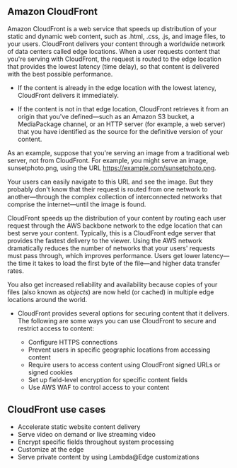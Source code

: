 ## Amazon CloudFront

Amazon CloudFront is a web service that speeds up distribution of your static and dynamic web content, such as .html, .css, .js, and image files, to your users. CloudFront delivers your content through a worldwide network of data centers called edge locations. When a user requests content that you're serving with CloudFront, the request is routed to the edge location that provides the lowest latency (time delay), so that content is delivered with the best possible performance.

- If the content is already in the edge location with the lowest latency, CloudFront delivers it immediately.

- If the content is not in that edge location, CloudFront retrieves it from an origin that you've defined—such as an Amazon S3 bucket, a MediaPackage channel, or an HTTP server (for example, a web server) that you have identified as the source for the definitive version of your content.

As an example, suppose that you're serving an image from a traditional web server, not from CloudFront. For example, you might serve an image, sunsetphoto.png, using the URL <https://example.com/sunsetphoto.png>.

Your users can easily navigate to this URL and see the image. But they probably don't know that their request is routed from one network to another—through the complex collection of interconnected networks that comprise the internet—until the image is found.

CloudFront speeds up the distribution of your content by routing each user request through the AWS backbone network to the edge location that can best serve your content. Typically, this is a CloudFront edge server that provides the fastest delivery to the viewer. Using the AWS network dramatically reduces the number of networks that your users' requests must pass through, which improves performance. Users get lower latency—the time it takes to load the first byte of the file—and higher data transfer rates.

You also get increased reliability and availability because copies of your files (also known as *objects*) are now held (or cached) in multiple edge locations around the world.

- CloudFront provides several options for securing content that it delivers. The following are some ways you can use CloudFront to secure and restrict access to content:

    - Configure HTTPS connections
    - Prevent users in specific geographic locations from accessing content
    - Require users to access content using CloudFront signed URLs or signed cookies
    - Set up field-level encryption for specific content fields
    - Use AWS WAF to control access to your content

## CloudFront use cases

- Accelerate static website content delivery
- Serve video on demand or live streaming video
- Encrypt specific fields throughout system processing
- Customize at the edge
- Serve private content by using Lambda@Edge customizations
